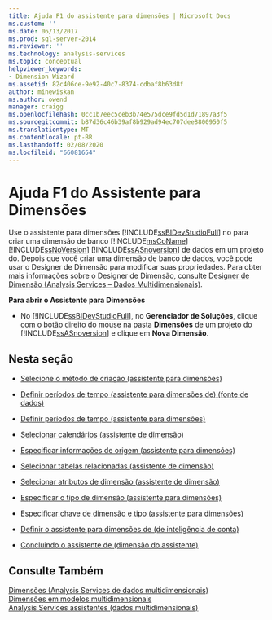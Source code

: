 ```yaml
---
title: Ajuda F1 do assistente para dimensões | Microsoft Docs
ms.custom: ''
ms.date: 06/13/2017
ms.prod: sql-server-2014
ms.reviewer: ''
ms.technology: analysis-services
ms.topic: conceptual
helpviewer_keywords:
- Dimension Wizard
ms.assetid: 82c406ce-9e92-40c7-8374-cdbaf8b63d8f
author: minewiskan
ms.author: owend
manager: craigg
ms.openlocfilehash: 0cc1b7eec5ceb3b74e575dce9fd5d1d71897a3f5
ms.sourcegitcommit: b87d36c46b39af8b929ad94ec707dee8800950f5
ms.translationtype: MT
ms.contentlocale: pt-BR
ms.lasthandoff: 02/08/2020
ms.locfileid: "66081654"
---
```

# <a name="dimension-wizard-f1-help"></a>Ajuda F1 do Assistente para Dimensões
  Use o assistente para dimensões [!INCLUDE[ssBIDevStudioFull](../includes/ssbidevstudiofull-md.md)] no para criar uma dimensão de banco [!INCLUDE[msCoName](../includes/msconame-md.md)] [!INCLUDE[ssNoVersion](../includes/ssnoversion-md.md)] [!INCLUDE[ssASnoversion](../includes/ssasnoversion-md.md)] de dados em um projeto do. Depois que você criar uma dimensão de banco de dados, você pode usar o Designer de Dimensão para modificar suas propriedades. Para obter mais informações sobre o Designer de Dimensão, consulte [Designer de Dimensão &#40;Analysis Services – Dados Multidimensionais&#41;](dimension-designer-analysis-services-multidimensional-data.md).  
  
 **Para abrir o Assistente para Dimensões**  
  
-   No [!INCLUDE[ssBIDevStudioFull](../includes/ssbidevstudiofull-md.md)], no **Gerenciador de Soluções**, clique com o botão direito do mouse na pasta **Dimensões** de um projeto do [!INCLUDE[ssASnoversion](../includes/ssasnoversion-md.md)] e clique em **Nova Dimensão**.  
  
## <a name="in-this-section"></a>Nesta seção  
  
-   [Selecione o método de criação &#40;assistente para dimensões&#41;](select-creation-method-dimension-wizard.md)  
  
-   [Definir períodos de tempo &#40;assistente para dimensões de&#41; &#40;fonte de dados&#41;](define-time-periods-data-source-dimension-wizard.md)  
  
-   [Definir períodos de tempo &#40;assistente para dimensões&#41;](define-time-periods-dimension-wizard.md)  
  
-   [Selecionar calendários &#40;assistente de dimensão&#41;](select-calendars-dimension-wizard.md)  
  
-   [Especificar informações de origem &#40;assistente para dimensões&#41;](specify-source-information-dimension-wizard.md)  
  
-   [Selecionar tabelas relacionadas &#40;assistente de dimensão&#41;](select-related-tables-dimension-wizard.md)  
  
-   [Selecionar atributos de dimensão &#40;assistente de dimensão&#41;](select-dimension-attributes-dimension-wizard.md)  
  
-   [Especificar o tipo de dimensão &#40;assistente para dimensões&#41;](specify-dimension-type-dimension-wizard.md)  
  
-   [Especificar chave de dimensão e tipo &#40;assistente para dimensões&#41;](specify-dimension-key-and-type-dimension-wizard.md)  
  
-   [Definir o assistente para dimensões de &#40;de inteligência de conta&#41;](define-account-intelligence-dimension-wizard.md)  
  
-   [Concluindo o assistente de &#40;dimensão do assistente&#41;](completing-the-wizard-dimension-wizard.md)  
  
## <a name="see-also"></a>Consulte Também  
 [Dimensões &#40;Analysis Services de dados multidimensionais&#41;](multidimensional-models-olap-logical-dimension-objects/dimensions-analysis-services-multidimensional-data.md)   
 [Dimensões em modelos multidimensionais](multidimensional-models/dimensions-in-multidimensional-models.md)   
 [Analysis Services assistentes &#40;dados multidimensionais&#41;](analysis-services-wizards-multidimensional-data.md)  
  
  
